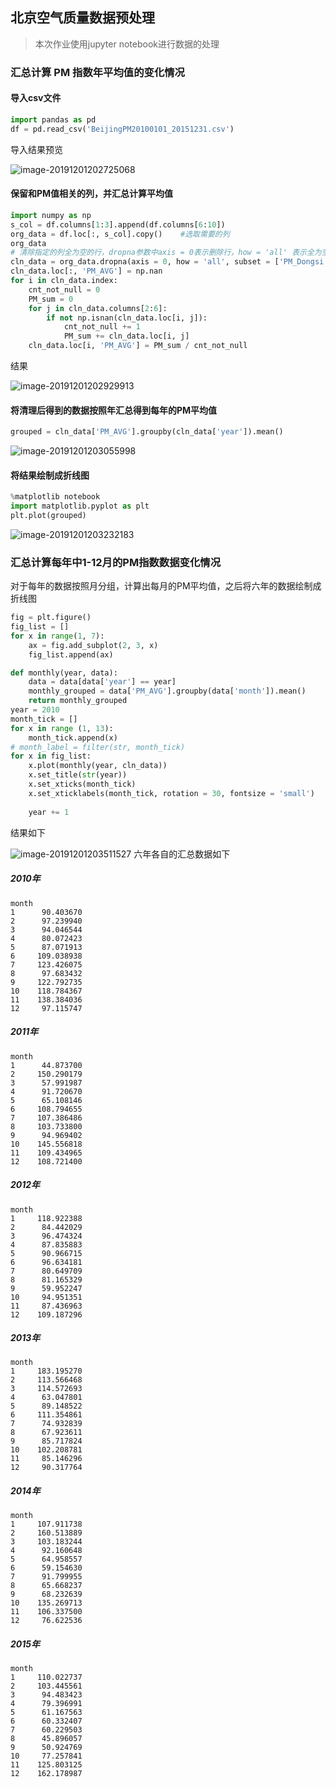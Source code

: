 ## 北京空气质量数据预处理
> 本次作业使用jupyter notebook进行数据的处理
### 汇总计算 PM 指数年平均值的变化情况
#### 导入csv文件
```python
import pandas as pd
df = pd.read_csv('BeijingPM20100101_20151231.csv')
```
导入结果预览

![image-20191201202725068](./img/image-20191201202725068.png)

#### 保留和PM值相关的列，并汇总计算平均值
```python
import numpy as np
s_col = df.columns[1:3].append(df.columns[6:10])
org_data = df.loc[:, s_col].copy()    #选取需要的列
org_data
# 清除指定的列全为空的行，dropna参数中axis = 0表示删除行，how = 'all' 表示全为空才删，subset表示针对那几列判空，inplace为真表示是否在原数据上操作，此处要复制到新的dataframe中去，故设为假
cln_data = org_data.dropna(axis = 0, how = 'all', subset = ['PM_Dongsi', 'PM_Dongsihuan', 'PM_Nongzhanguan', 'PM_US Post']).copy()
cln_data.loc[:, 'PM_AVG'] = np.nan
for i in cln_data.index:
    cnt_not_null = 0
    PM_sum = 0
    for j in cln_data.columns[2:6]:
        if not np.isnan(cln_data.loc[i, j]):
            cnt_not_null += 1
            PM_sum += cln_data.loc[i, j]
    cln_data.loc[i, 'PM_AVG'] = PM_sum / cnt_not_null
```
结果

![image-20191201202929913](./img/image-20191201202929913.png)

#### 将清理后得到的数据按照年汇总得到每年的PM平均值
```python
grouped = cln_data['PM_AVG'].groupby(cln_data['year']).mean()
```

![image-20191201203055998](./img/image-20191201203055998.png)

#### 将结果绘制成折线图
```python
%matplotlib notebook
import matplotlib.pyplot as plt
plt.plot(grouped)
```

![image-20191201203232183](./img/image-20191201203232183.png)

### 汇总计算每年中1-12月的PM指数数据变化情况
对于每年的数据按照月分组，计算出每月的PM平均值，之后将六年的数据绘制成折线图
```python
fig = plt.figure()
fig_list = []
for x in range(1, 7):
    ax = fig.add_subplot(2, 3, x)
    fig_list.append(ax)

def monthly(year, data):
    data = data[data['year'] == year]
    monthly_grouped = data['PM_AVG'].groupby(data['month']).mean()
    return monthly_grouped
year = 2010
month_tick = []
for x in range (1, 13):
    month_tick.append(x)
# month_label = filter(str, month_tick)
for x in fig_list:
    x.plot(monthly(year, cln_data))
    x.set_title(str(year))
    x.set_xticks(month_tick)
    x.set_xticklabels(month_tick, rotation = 30, fontsize = 'small')
    
    year += 1
```
结果如下

![image-20191201203511527](./img/image-20191201203511527.png)
六年各自的汇总数据如下
##### 2010年
```
month
1      90.403670
2      97.239940
3      94.046544
4      80.072423
5      87.071913
6     109.038938
7     123.426075
8      97.683432
9     122.792735
10    118.784367
11    138.384036
12     97.115747
```
##### 2011年
```
month
1      44.873700
2     150.290179
3      57.991987
4      91.720670
5      65.108146
6     108.794655
7     107.386486
8     103.733800
9      94.969402
10    145.556818
11    109.434965
12    108.721400
```
##### 2012年
```
month
1     118.922388
2      84.442029
3      96.474324
4      87.835883
5      90.966715
6      96.634181
7      80.649709
8      81.165329
9      59.952247
10     94.951351
11     87.436963
12    109.187296
```
##### 2013年
```
month
1     183.195270
2     113.566468
3     114.572693
4      63.047801
5      89.148522
6     111.354861
7      74.932839
8      67.923611
9      85.717824
10    102.208781
11     85.146296
12     90.317764
```
##### 2014年
```
month
1     107.911738
2     160.513889
3     103.183244
4      92.160648
5      64.958557
6      59.154630
7      91.799955
8      65.668237
9      68.232639
10    135.269713
11    106.337500
12     76.622536
```
##### 2015年
```
month
1     110.022737
2     103.445561
3      94.483423
4      79.396991
5      61.167563
6      60.332407
7      60.229503
8      45.896057
9      50.924769
10     77.257841
11    125.803125
12    162.178987
```
